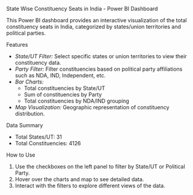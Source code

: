 State Wise Constituency Seats in India - Power BI Dashboard

This Power BI dashboard provides an interactive visualization of the total constituency seats in India, categorized by states/union territories and political parties.

Features

- *State/UT Filter:* Select specific states or union territories to view their constituency data.
- *Party Filter:* Filter constituencies based on political party affiliations such as NDA, IND, Independent, etc.
- *Bar Charts:*  
  - Total constituencies by State/UT  
  - Sum of constituencies by Party  
  - Total constituencies by NDA/IND grouping
- *Map Visualization:* Geographic representation of constituency distribution.

Data Summary

- Total States/UT: 31
- Total Constituencies: 4126

How to Use

1. Use the checkboxes on the left panel to filter by State/UT or Political Party.
2. Hover over the charts and map to see detailed data.
3. Interact with the filters to explore different views of the data.

